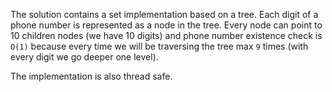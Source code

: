 The solution contains a set implementation based on a tree. Each digit of a phone number is represented as a node in the tree. Every node can point to 10 children nodes (we have 10 digits) and phone number existence check is `O(1)` because every time we will be traversing the tree max `9` times (with every digit we go deeper one level).

The implementation is also thread safe.